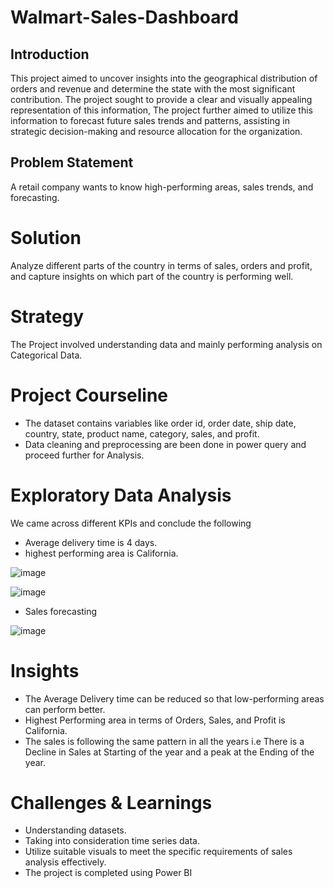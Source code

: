 # Walmart-Sales-Dashboard
## Introduction
This project aimed to uncover insights into the geographical distribution of orders and revenue and determine the state with the most significant contribution. The project sought to provide a clear and visually appealing representation of this information, The project further aimed to utilize this information to forecast future sales trends and patterns, assisting in strategic decision-making and resource allocation for the organization.
## Problem Statement
A retail company wants to know high-performing areas, sales trends, and forecasting.
# Solution
Analyze different parts of the country in terms of sales, orders and profit, and capture insights on which part of the country is performing well.
# Strategy
The Project involved understanding data and mainly performing analysis on Categorical Data.

# Project Courseline
* The dataset contains variables like order id, order date, ship date, country, state, product name, category, sales, and profit.
* Data cleaning and preprocessing are been done in power query and proceed further for Analysis.
# Exploratory Data Analysis
We came across different KPIs and conclude the following
* Average delivery time is 4 days.
* highest performing area is California.

![image](https://github.com/SyedShoeb149/Walmart-Sales-Dashboard/assets/112200757/c241e82e-3dae-4a81-aa64-fac89c4bc355)

![image](https://github.com/SyedShoeb149/Walmart-Sales-Dashboard/assets/112200757/ee82e228-e9b4-4476-9b7f-6a706922846e)


* Sales forecasting

![image](https://github.com/SyedShoeb149/Walmart-Sales-Dashboard/assets/112200757/e74cb6f6-bba7-42c6-8b02-c6058c233bab)

# Insights 
* The Average Delivery time can be reduced so that low-performing areas can perform better.
* Highest Performing area in terms of Orders, Sales, and Profit is California.
* The sales is following the same pattern in all the years i.e There is a Decline in Sales at Starting of the year and a peak at the Ending of the year.

# Challenges & Learnings
* Understanding datasets.
* Taking into consideration time series data.
* Utilize suitable visuals to meet the specific requirements of sales analysis effectively.
* The project is completed using Power BI
